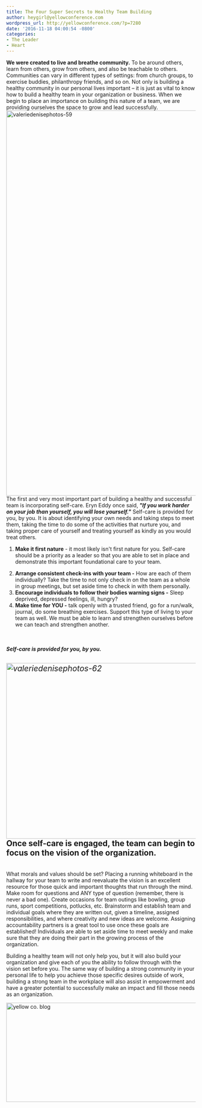 ```yaml
---
title: The Four Super Secrets to Healthy Team Building
author: heygirl@yellowconference.com
wordpress_url: http://yellowconference.com/?p=7280
date: '2016-11-18 04:00:54 -0800'
categories:
- The Leader
- Heart
---
```

<p><span style="font-weight: 400;"><strong>We were created to live and breathe community.</strong> To be around others, learn from others, grow from others, and also be teachable to others. Communities can vary in different types of settings: from church groups, to exercise buddies, philanthropy friends, and so on. Not only is building a healthy community in our personal lives important &ndash; it is just as vital to know how to build a healthy team in your organization or business. When we begin to place an importance on building this nature of a team, we are providing ourselves the space to grow and lead successfully.<a href="http://yellowconference.com/wp-content/uploads/2016/11/ValerieDenisePhotos-59.jpg"><img class="aligncenter size-large wp-image-7283" src="http://yellowconference.com/wp-content/uploads/2016/11/ValerieDenisePhotos-59-683x1024.jpg" alt="valeriedenisephotos-59" width="683" height="1024" /></a></span><span style="font-weight: 400;">The first and very most important part of building a healthy and successful team is incorporating self-care. Eryn Eddy once said,</span><b><i> "If you work harder on your job than yourself, you will lose yourself."</i></b><span style="font-weight: 400;"> Self-care is provided for you, by you. It is about identifying your own needs and taking steps to meet them, taking the time to do some of the activities that nurture you, and taking proper care of yourself and treating yourself as kindly as you would treat others. </span></p>
<ol>
<li style="font-weight: 400;"><b>Make it first nature</b><span style="font-weight: 400;"><span style="font-weight: 400;"> - it most likely isn't first nature for you. Self-care should be a priority as a leader so that you are able to set in place and demonstrate this important foundational care to your team.<br />
</span></span></li></p>
<li style="font-weight: 400;"><b>Arrange consistent check-ins with your team -</b><span style="font-weight: 400;"><span style="font-weight: 400;"> How are each of them individually? Take the time to not only check in on the team as a whole in group meetings, but set aside time to check in with them personally.</span></span></li>
<li style="font-weight: 400;"><b>Encourage individuals to follow their bodies warning signs -</b><span style="font-weight: 400;"><span style="font-weight: 400;"> Sleep deprived, depressed feelings, ill, hungry?</span></span></li>
<li style="font-weight: 400;"><b>Make time for YOU -</b><span style="font-weight: 400;"> talk openly with a trusted friend, go for a run/walk, journal, do some breathing exercises. Support this type of living to your team as well. We&nbsp;must be able to learn and strengthen ourselves before we&nbsp;can teach and strengthen another. </span></li><br />
</ol><br />
<i><span style="font-weight: 400;"><strong>Self-care is provided for you, by you.</strong></span></i></p>
<h2><i><span style="font-weight: 400;"><a href="http://yellowconference.com/wp-content/uploads/2016/11/ValerieDenisePhotos-62.jpg"><img class="aligncenter size-full wp-image-7285" src="http://yellowconference.com/wp-content/uploads/2016/11/ValerieDenisePhotos-62.jpg" alt="valeriedenisephotos-62" width="700" height="467" /></a></span></i><strong>Once self-care is engaged, the team can begin to focus on the vision of the organization. </strong></h2><br />
<span style="font-weight: 400;">What morals and values should be set? Placing a running whiteboard in the hallway for your team to write and reevaluate the vision is an excellent resource for those quick and important thoughts that run through the mind. Make room for questions and ANY type of question (remember, there is never a bad one). Create occasions for team outings like bowling, group runs, sport competitions, potlucks, etc. Brainstorm and establish team and individual goals where they are written out, given a timeline, assigned responsibilities, and where creativity and new ideas are welcome. Assigning accountability partners is a great tool to use once these goals are established! Individuals are able to set aside time to meet weekly and make sure that they are doing their part in the growing process of the organization. </span></p>
<p><span style="font-weight: 400;">Building a healthy team will not only help you, but it will also build your organization and give each of you the ability to follow through with the vision set before you. The same way of building a strong community in your personal life to help you achieve those specific desires outside of work, building a strong team in the workplace will also assist in empowerment and have a greater potential to successfully make an impact and fill those needs as an organization. &nbsp;</span></p>
<p><a href="https://endearingtraveler.wordpress.com/" target="_blank"><img class="aligncenter size-full wp-image-4502" src="http://yellowconference.com/wp-content/uploads/2015/12/kristitriplett.jpg" alt="yellow co. blog" width="700" height="264" /></a></p>
